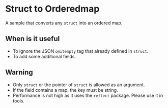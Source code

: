 # Struct to Orderedmap

A sample that converts any `struct` into an ordered map.

## When is it useful

- To ignore the JSON `omitempty` tag that already defined in `struct`.
- To add some additional fields.

## Warning

- Only `struct` or the pointer of `struct` is allowed as an argument.
- If the field contains a map, the key must be string.
- Performance is not high as it uses the `reflect` package. Please use it in tools.
